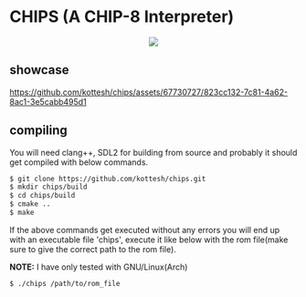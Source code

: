 # CHIPS (A CHIP-8 Interpreter)
<p align=center><img src="https://github.com/kottesh/chips/assets/67730727/5ea32192-fd8f-4d4b-b737-880ba8b0a985"></p>

## showcase
https://github.com/kottesh/chips/assets/67730727/823cc132-7c81-4a62-8ac1-3e5cabb495d1

## compiling  
You will need clang++, SDL2 for building from source and probably it should get compiled with below commands.  

```bash
$ git clone https://github.com/kottesh/chips.git
$ mkdir chips/build
$ cd chips/build
$ cmake ..
$ make
```

If the above commands get executed without any errors you will end up with an executable file 'chips', execute it like below with the rom file(make sure to give the correct path to the rom file).

**NOTE:** I have only tested with GNU/Linux(Arch)

```bash
$ ./chips /path/to/rom_file 
```
